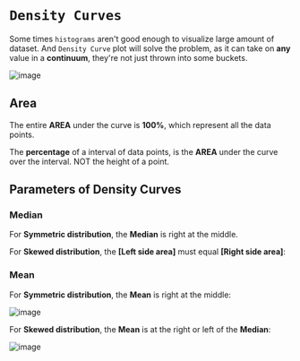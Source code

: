 # `Density Curves`

Some times `histograms` aren't good enough to visualize large amount of dataset. And `Density Curve` plot will solve the problem, as it can take on **any** value in a **continuum**, they're not just thrown into some buckets.

![image](https://user-images.githubusercontent.com/14041622/43827044-72d905a8-9b2b-11e8-81ad-1bdbddfef4a7.png)


## Area

The entire **AREA** under the curve is **100%**, which represent all the data points.

The **percentage** of a interval of data points, is the **AREA** under the curve over the interval. NOT the height of a point.

## Parameters of Density Curves

### Median
For **Symmetric distribution**, the **Median** is right at the middle.

For **Skewed distribution**, the **[Left side area]** must equal **[Right side area]**:

### Mean
For **Symmetric distribution**, the **Mean** is right at the middle:

![image](https://user-images.githubusercontent.com/14041622/43822845-ec32c44a-9b1f-11e8-8e8f-13f74084ecfe.png)

For **Skewed distribution**, the **Mean** is at the right or left of the **Median**:

![image](https://user-images.githubusercontent.com/14041622/43822931-24963268-9b20-11e8-906f-8e00ebf65047.png)
